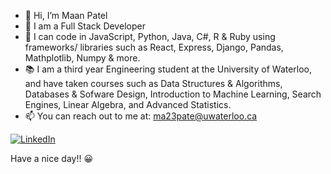 - 👋 Hi, I’m Maan Patel
- 👀 I am a Full Stack Developer
- 🌱 I can code in JavaScript, Python, Java, C#, R & Ruby using frameworks/ libraries such as React, Express, Django, Pandas, Mathplotlib, Numpy & more. 
- :books: I am a third year Engineering student at the University of Waterloo, and have taken courses such as Data Structures & Algorithms, Databases & Sofware Design, Introduction to Machine Learning, Search Engines, Linear Algebra, and Advanced Statistics.
- 📫 You can reach out to me at: ma23pate@uwaterloo.ca

<a href="https://www.linkedin.com/in/maanp/" target="_blank"><img alt="LinkedIn" src="https://img.shields.io/badge/LinkedIn-@maanp-blue?style=flat&logo=linkedin"></a>


<!-- <img style="align-center" src="https://github-readme-stats.lostgirljourney.vercel.app/api/top-langs/?username=maan-patel&layout=compact&show_icons=true&theme=dracula&title_color=CDE545&count_private=true&icon_color=CDE545">

 -->
Have a nice day!! :grinning:
<!---
maan-patel/maan-patel is a ✨ special ✨ repository because its `README.md` (this file) appears on your GitHub profile.
You can click the Preview link to take a look at your changes.
--->
